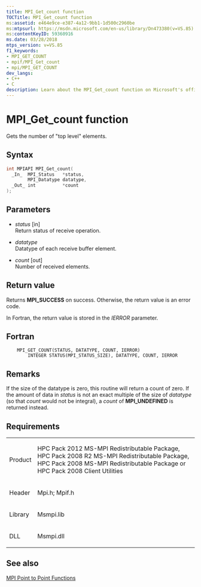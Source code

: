 ```yaml
---
title: MPI_Get_count function
TOCTitle: MPI_Get_count function
ms:assetid: e464e9ce-e387-4a12-9bb1-1d500c2960be
ms:mtpsurl: https://msdn.microsoft.com/en-us/library/Dn473380(v=VS.85)
ms:contentKeyID: 59360916
ms.date: 03/28/2018
mtps_version: v=VS.85
f1_keywords:
- MPI_GET_COUNT
- mpif/MPI_Get_count
- mpi/MPI_GET_COUNT
dev_langs:
- C++
- C
description: Learn about the MPI_Get_count function on Microsoft's official site. Understand its syntax, parameters, return values, and usage in HPC Pack.
---
```


# MPI\_Get\_count function

Gets the number of "top level" elements.

## Syntax

``` c++
int MPIAPI MPI_Get_count(
  _In_  MPI_Status   *status,
        MPI_Datatype datatype,
  _Out_ int          *count
);
```

## Parameters

  - *status* \[in\]  
    Return status of receive operation.

  - *datatype*  
    Datatype of each receive buffer element.

  - *count* \[out\]  
    Number of received elements.

## Return value

Returns **MPI\_SUCCESS** on success. Otherwise, the return value is an error code.

In Fortran, the return value is stored in the *IERROR* parameter.

## Fortran

``` FORTRAN
    MPI_GET_COUNT(STATUS, DATATYPE, COUNT, IERROR)
        INTEGER STATUS(MPI_STATUS_SIZE), DATATYPE, COUNT, IERROR
```

## Remarks

If the size of the datatype is zero, this routine will return a count of zero.  If the amount of data in *status* is not an exact multiple of the size of *datatype* (so that *count* would not be integral), a *count* of **MPI\_UNDEFINED** is returned instead.

## Requirements

<table>
<colgroup>
<col/>
<col/>
</colgroup>
<tbody>
<tr class="odd">
<td><p>Product</p></td>
<td><p>HPC Pack 2012 MS-MPI Redistributable Package, HPC Pack 2008 R2 MS-MPI Redistributable Package, HPC Pack 2008 MS-MPI Redistributable Package or HPC Pack 2008 Client Utilities</p></td>
</tr>
<tr class="even">
<td><p>Header</p></td>
<td>Mpi.h;
Mpif.h</td>
</tr>
<tr class="odd">
<td><p>Library</p></td>
<td>Msmpi.lib</td>
</tr>
<tr class="even">
<td><p>DLL</p></td>
<td>Msmpi.dll</td>
</tr>
</tbody>
</table>


## See also

[MPI Point to Point Functions](mpi-point-to-point-functions.md)

